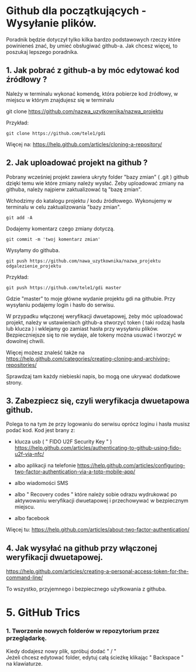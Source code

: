
# Github dla początkujących - Wysyłanie plików.

Poradnik będzie dotyczył tylko 
kilka bardzo podstawowych rzeczy które powinieneś znać,
by umieć obsługiwać github-a.
Jak chcesz więcej, to poszukaj lepszego poradnika.




## 1. Jak pobrać z github-a by móc edytować kod źródłowy ?
Należy w terminalu wykonać komendę,
która pobierze kod źródłowy, w miejscu w którym znajdujesz się w terminalu

git clone https://github.com/nazwa_uzytkownika/nazwa_projektu


Przykład:

`git clone https://github.com/tele1/gdi `


Więcej na:
https://help.github.com/articles/cloning-a-repository/

## 2. Jak uploadować projekt na github ?
Pobrany wcześniej projekt zawiera ukryty folder "bazy zmian" ( .git )
github dzięki temu wie które zmiany należy wysłać.
Żeby uploadować zmiany na githuba,
należy najpierw zaktualizować tą "bazę zmian".

Wchodzimy do katalogu  projektu / kodu źródłowego.
Wykonujemy w terminalu w celu zaktualizowania "bazy zmian".

`git add -A`


Dodajemy komentarz czego zmiany dotyczą.

`git commit -m 'twoj komentarz zmian'`



Wysyłamy do githuba.

`git push https://github.com/nawa_uzytkownika/nazwa_projektu odgalezienie_projektu`


Przykład:

`git push https://github.com/tele1/gdi master`


Gdzie "master" to moje główne wydanie projektu gdi na githubie.
Przy wysyłaniu podajemy login i hasło do serwisu.

W przypadku włączonej weryfikacji dwuetapowej,
żeby móc uploadować projekt,
należy w ustawieniach github-a stworzyć token
( taki rodzaj hasła lub klucza )
i wklejamy go zamiast hasła przy wysyłaniu plików.
Bezpieczniejsze się to nie wydaje, ale tokeny można usuwać i tworzyć w dowolnej chwili.


Więcej możesz znaleść także na
https://help.github.com/categories/creating-cloning-and-archiving-repositories/

Sprawdzaj tam każdy niebieski napis,
 bo mogą one ukrywać dodatkowe strony.

## 3. Zabezpiecz się, czyli weryfikacja dwuetapowa github.
Polega to na tym że przy logowaniu do serwisu
oprócz loginu i hasła musisz podać kod.
Kod jest brany z:

- klucza usb ( " FIDO U2F Security Key " )
https://help.github.com/articles/authenticating-to-github-using-fido-u2f-via-nfc/

- albo aplikacji na telefonie
https://help.github.com/articles/configuring-two-factor-authentication-via-a-totp-mobile-app/

- albo wiadomości SMS

- albo " Recovery codes " które należy sobie odrazu wydrukować 
po aktywowaniu weryfikacji dwuetapowej
i przechowywać w bezpiecznym miejscu.

- albo facebook


Więcej tu:
https://help.github.com/articles/about-two-factor-authentication/

## 4. Jak wysyłać na github przy włączonej weryfikacji dwuetapowej.
https://help.github.com/articles/creating-a-personal-access-token-for-the-command-line/

To wszystko,
 przyjemnego i bezpiecznego użytkowania z githuba. 

# 5. GitHub Trics 

### 1. Tworzenie nowych folderów w repozytorium przez przeglądarkę.

Kiedy dodajesz nowy plik, spróbuj dodać " / "  
Jeżeli chcesz edytować folder, edytuj całą ścieżkę klikając " Backspace " na klawiaturze.
